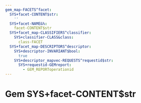 ```yaml
---
gem_map-FACETS^facet:
  SYS+facet-CONTENT$str:
    ''
  SYS+facet-NAME&%:
    facet-CONTENT$str
  SYS+facet_map-CLASSIFIERS^classifier:
    SYS+classifier-CLASS&class:
      class-FACET
  SYS+facet_map-DESCRIPTORS^descriptor:
    SYS+descriptor-INVARIANT$bool:
      true
    SYS+descriptor_mapvec-REQUESTS^requestid$str:
      SYS+requestid-GEMreport:
        - GEM_REPORToperationid
---
```

# Gem SYS+facet-CONTENT$str

